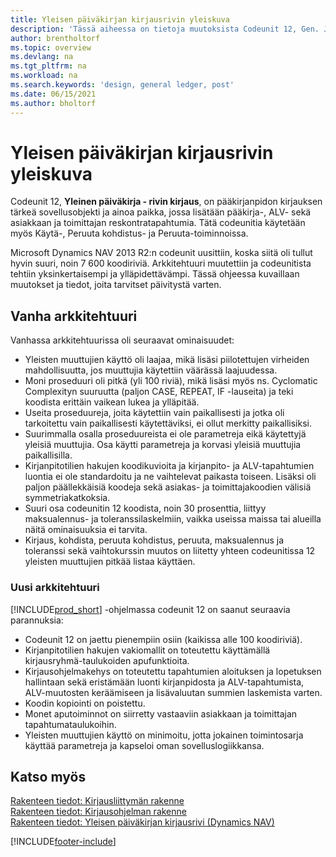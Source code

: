 ```yaml
---
title: Yleisen päiväkirjan kirjausrivin yleiskuva
description: 'Tässä aiheessa on tietoja muutoksista Codeunit 12, Gen. Jnl.-Post -riviin, ja se on ainoa paikka, jossa voidaan lisätä kirjanpito-, ALV- sekä asiakas- ja toimittajatapahtumia.'
author: brentholtorf
ms.topic: overview
ms.devlang: na
ms.tgt_pltfrm: na
ms.workload: na
ms.search.keywords: 'design, general ledger, post'
ms.date: 06/15/2021
ms.author: bholtorf
---
```

# Yleisen päiväkirjan kirjausrivin yleiskuva

Codeunit 12, **Yleinen päiväkirja - rivin kirjaus**, on pääkirjanpidon kirjauksen tärkeä sovellusobjekti ja ainoa paikka, jossa lisätään pääkirja-, ALV- sekä asiakkaan ja toimittajan reskontratapahtumia. Tätä codeunitia käytetään myös Käytä-, Peruuta kohdistus- ja Peruuta-toiminnoissa.  
  
Microsoft Dynamics NAV 2013 R2:n codeunit uusittiin, koska siitä oli tullut hyvin suuri, noin 7 600 koodiriviä. Arkkitehtuuri muutettiin ja codeunitista tehtiin yksinkertaisempi ja ylläpidettävämpi. Tässä ohjeessa kuvaillaan muutokset ja tiedot, joita tarvitset päivitystä varten.  
  
## Vanha arkkitehtuuri  
Vanhassa arkkitehtuurissa oli seuraavat ominaisuudet:  
  
* Yleisten muuttujien käyttö oli laajaa, mikä lisäsi piilotettujen virheiden mahdollisuutta, jos muuttujia käytettiin väärässä laajuudessa.  
* Moni proseduuri oli pitkä (yli 100 riviä), mikä lisäsi myös ns. Cyclomatic Complexityn suuruutta (paljon CASE, REPEAT, IF -lauseita) ja teki koodista erittäin vaikean lukea ja ylläpitää.  
* Useita proseduureja, joita käytettiin vain paikallisesti ja jotka oli tarkoitettu vain paikallisesti käytettäviksi, ei ollut merkitty paikallisiksi.  
* Suurimmalla osalla proseduureista ei ole parametreja eikä käytettyjä yleisiä muuttujia. Osa käytti parametreja ja korvasi yleisiä muuttujia paikallisilla.  
* Kirjanpitotilien hakujen koodikuvioita ja kirjanpito- ja ALV-tapahtumien luontia ei ole standardoitu ja ne vaihtelevat paikasta toiseen. Lisäksi oli paljon päällekkäisiä koodeja sekä asiakas- ja toimittajakoodien välisiä symmetriakatkoksia.  
* Suuri osa codeunitin 12 koodista, noin 30 prosenttia, liittyy maksualennus- ja toleranssilaskelmiin, vaikka useissa maissa tai alueilla näitä ominaisuuksia ei tarvita.  
* Kirjaus, kohdista, peruuta kohdistus, peruuta, maksualennus ja toleranssi sekä vaihtokurssin muutos on liitetty yhteen codeunitissa 12 yleisten muuttujien pitkää listaa käyttäen.  
  
### Uusi arkkitehtuuri  
[!INCLUDE[prod_short](includes/prod_short.md)] -ohjelmassa codeunit 12 on saanut seuraavia parannuksia:  
  
* Codeunit 12 on jaettu pienempiin osiin (kaikissa alle 100 koodiriviä).  
* Kirjanpitotilien hakujen vakiomallit on toteutettu käyttämällä kirjausryhmä-taulukoiden apufunktioita.  
* Kirjausohjelmakehys on toteutettu tapahtumien aloituksen ja lopetuksen hallintaan sekä eristämään luonti kirjanpidosta ja ALV-tapahtumista, ALV-muutosten keräämiseen ja lisävaluutan summien laskemista varten.  
* Koodin kopiointi on poistettu.  
* Monet aputoiminnot on siirretty vastaaviin asiakkaan ja toimittajan tapahtumataulukoihin.  
* Yleisten muuttujien käyttö on minimoitu, jotta jokainen toimintosarja käyttää parametreja ja kapseloi oman sovelluslogiikkansa.  
  
## Katso myös

[Rakenteen tiedot: Kirjausliittymän rakenne](design-details-posting-interface-structure.md)  
[Rakenteen tiedot: Kirjausohjelman rakenne](design-details-posting-engine-structure.md)  
[Rakenteen tiedot: Yleisen päiväkirjan kirjausrivi (Dynamics NAV)](/dynamics-nav-app/design-details-general-journal-post-line)  


[!INCLUDE[footer-include](includes/footer-banner.md)]